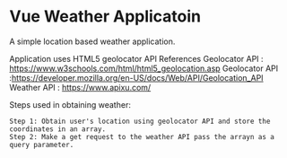 # Vue Weather Applicatoin

A simple location based weather application.

Application uses HTML5 geolocator API
	References 
	Geolocator API : https://www.w3schools.com/html/html5_geolocation.asp
	Geolocator API :https://developer.mozilla.org/en-US/docs/Web/API/Geolocation_API
	Weather API : https://www.apixu.com/

Steps used in obtaining weather:

	Step 1: Obtain user's location using geolocator API and store the coordinates in an array.
	Step 2: Make a get request to the weather API pass the arrayn as a query parameter.
